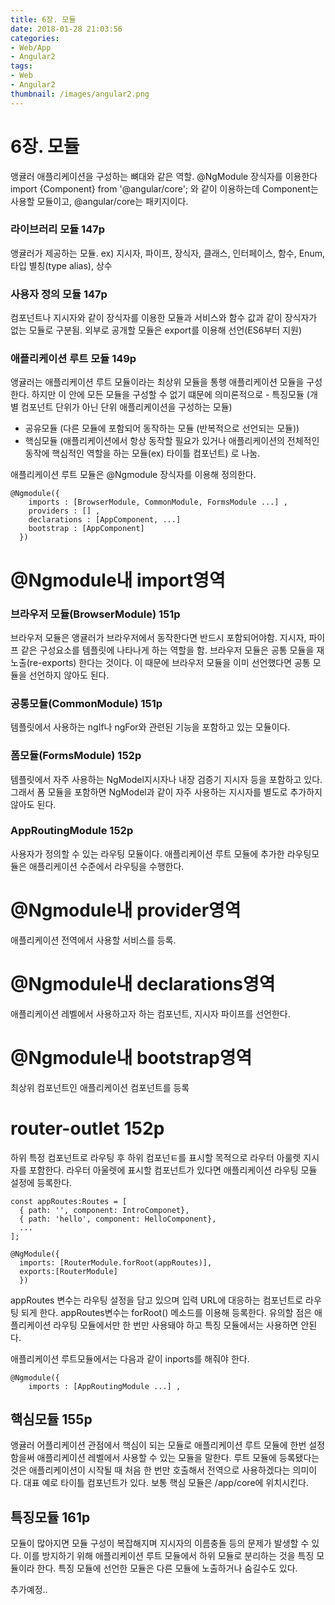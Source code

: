```yaml
---
title: 6장. 모듈
date: 2018-01-28 21:03:56
categories:
- Web/App
- Angular2
tags:
- Web
- Angular2
thumbnail: /images/angular2.png
---
```

# 6장. 모듈
앵귤러 애플리케이션을 구성하는 뼈대와 같은 역할. @NgModule 장식자를 이용한다
import {Component} from '@angular/core';
와 같이 이용하는데 Component는 사용할 모듈이고, @angular/core는 패키지이다.


### 라이브러리 모듈 147p
앵귤러가 제공하는 모듈. ex) 지시자, 파이프, 장식자, 클래스, 인터페이스, 함수, Enum, 타입 별칭(type alias), 상수

### 사용자 정의 모듈 147p
컴포넌트나 지시자와 같이 장식자를 이용한 모듈과 서비스와 함수 값과 같이 장식자가 없는 모듈로 구분됨.
외부로 공개할 모듈은 export를 이용해 선언(ES6부터 지원)

### 애플리케이션 루트 모듈 149p
앵귤러는 애플리케이션 루트 모듈이라는 최상위 모듈을 통행 애플리케이션 모듈을 구성한다. 하지만 이 안에 모든 모듈을 구성할 수 없기 떄문에 의미론적으로 - 특징모듈 (개별 컴포넌트 단위가 아닌 단위 애플리케이션을 구성하는 모듈)
- 공유모듈 (다른 모듈에 포함되어 동작하는 모듈 (반복적으로 선언되는 모듈))
- 핵심모듈 (애플리케이션에서 항상 동작할 필요가 있거나 애플리케이션의 전체적인 동작에 핵심적인 역할을 하는 모듈(ex) 타이틀 컴포넌트)
로 나눔.

애플리케이션 루트 모듈은 @Ngmodule 장식자를 이용해 정의한다.
```
@Ngmodule({
    imports : [BrowserModule, CommonModule, FormsModule ...] ,
    providers : [] ,
    declarations : [AppComponent, ...]
    bootstrap : [AppComponent]
  })

```



# @Ngmodule내 import영역

### 브라우저 모듈(BrowserModule) 151p
브라우저 모듈은 앵귤러가 브라우저에서 동작한다면 반드시 포함되어야함. 지시자, 파이프 같은 구성요소를 템플릿에 나타나게 하는 역할을 함.
브라우저 모듈은 공통 모듈을 재노출(re-exports) 한다는 것이다. 이 때문에 브라우저 모듈을 이미 선언했다면 공통 모듈을 선언하지 않아도 된다.

### 공통모듈(CommonModule) 151p
템플릿에서 사용하는 ngIf나 ngFor와 관련된 기능을 포함하고 있는 모듈이다.

### 폼모듈(FormsModule) 152p
템플릿에서 자주 사용하는 NgModel지시자나 내장 검증기 지시자 등을 포함하고 있다. 그래서 폼 모듈을 포함하면 NgModel과 같이 자주 사용하는 지시자를 별도로 추가하지 않아도 된다.

### AppRoutingModule 152p
사용자가 정의할 수 있는 라우팅 모듈이다. 애플리케이션 루트 모듈에 추가한 라우팅모듈은 애플리케이션 수준에서 라우팅을 수행한다.

# @Ngmodule내 provider영역
애플리케이션 전역에서 사용할 서비스를 등록.

# @Ngmodule내 declarations영역
애플리케이션 레벨에서 사용하고자 하는 컴포넌트, 지시자 파이프를 선언한다.

# @Ngmodule내 bootstrap영역
최상위 컴포넌트인 애플리케이션 컴포넌트를 등록

# router-outlet 152p
하위 특정 컴포넌트로 라우팅 후 하위 컴포넌ㅌ를 표시할 목적으로 라우터 아룰렛 지시자를 포함한다. 라우터 아울렛에 표시할 컴포넌트가 있다면 애플리케이션 라우팅 모듈 설정에 등록한다.

```
const appRoutes:Routes = [
  { path: '', component: IntroComponet},
  { path: 'hello', component: HelloComponent},
  ...
];

@NgModule({
  imports: [RouterModule.forRoot(appRoutes)],
  exports:[RouterModule]
  })
```
appRoutes 변수는 라우팅 설정을 담고 있으며 입력 URL에 대응하는 컴포넌트로 라우팅 되게 한다. appRoutes변수는 forRoot() 메소드를 이용해 등록한다. 유의할 점은 애플리케이션 라우팅 모듈에서만 한 번만 사용돼야 하고 특징 모듈에서는 사용하면 안된다.

애플리케이션 루트모듈에서는 다음과 같이 inports를 해줘야 한다.
```
@Ngmodule({
    imports : [AppRoutingModule ...] ,

```


## 핵심모듈 155p
앵귤러 어플리케이션 관점에서 핵심이 되는 모듈로 애플리케이션 루트 모듈에 한번 설정함을써 애플리케이션 레벨에서 사용할 수 있는 모듈을 말한다. 루트 모듈에 등록됐다는 것은 애플리케이션이 시작될 때 처음 한 번만 호출해서 전역으로 사용하겠다는 의미이다. 대표 예로 타이틀 컴포넌트가 있다. 보통 핵심 모듈은 /app/core에 위치시킨다.

## 특징모듈 161p
모듈이 많아지면 모듈 구성이 복잡해지며 지시자의 이름충돌 등의 문제가 발생할 수 있다. 이를 방지하기 위해 애플리케이션 루트 모듈에서 하위 모듈로 분리하는 것을 특징 모듈이라 한다. 특징 모듈에 선언한 모듈은 다른 모듈에 노출하거나 숨길수도 있다.

추가예정..
